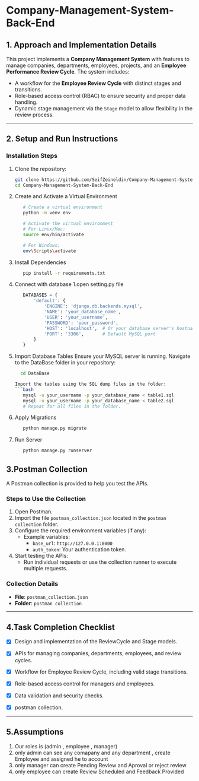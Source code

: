 # Company-Management-System-Back-End

## 1. Approach and Implementation Details

This project implements a **Company Management System** with features to manage companies, departments, employees, projects, and an **Employee Performance Review Cycle**. The system includes:
- A workflow for the **Employee Review Cycle** with distinct stages and transitions.
- Role-based access control (RBAC) to ensure security and proper data handling.
- Dynamic stage management via the `Stage` model to allow flexibility in the review process.

---

## 2. Setup and Run Instructions



### Installation Steps
1. Clone the repository:
   ```bash
   git clone https://github.com/SeifZeineldin/Company-Management-System-Back-End.git
   cd Company-Management-System-Back-End
2. Create and Activate a Virtual Environment
   ```bash
      # Create a virtual environment
      python -m venv env

      # Activate the virtual environment
      # For Linux/Mac:
      source env/bin/activate

      # For Windows:
      env\Scripts\activate
3. Install Dependencies
   ```bash
      pip install -r requirements.txt
4. Connect with database
   1.open setting.py file
   ```python
      DATABASES = {
          'default': {
              'ENGINE': 'django.db.backends.mysql',
              'NAME': 'your_database_name',
              'USER': 'your_username',
              'PASSWORD': 'your_password',
              'HOST': 'localhost',  # Or your database server's hostname
              'PORT': '3306',       # Default MySQL port
          }
      }


5. Import Database Tables
   Ensure your MySQL server is running.
   Navigate to the DataBase folder in your repository:

   ```bash
     cd DataBase

   Import the tables using the SQL dump files in the folder:
   ```bash
      mysql -u your_username -p your_database_name < table1.sql
      mysql -u your_username -p your_database_name < table2.sql
      # Repeat for all files in the folder.
6. Apply Migrations
   ```bash
      python manage.py migrate
7. Run Server
   ```bash
      python manage.py runserver

## 3.Postman Collection

A Postman collection is provided to help you test the APIs.

### Steps to Use the Collection
1. Open Postman.
2. Import the file `postman_collection.json` located in the `postman collection` folder.
3. Configure the required environment variables (if any):
   - Example variables:
     - `base_url`: `http://127.0.0.1:8000`
     - `auth_token`: Your authentication token.
4. Start testing the APIs:
   - Run individual requests or use the collection runner to execute multiple requests.

### Collection Details
- **File**: `postman_collection.json`
- **Folder**: `postman collection`


----
## 4.Task Completion Checklist

 - [x] Design and implementation of the ReviewCycle and Stage models.
 - [x] APIs for managing companies, departments, employees, and review cycles.
 - [x] Workflow for Employee Review Cycle, including valid stage transitions.
 - [x] Role-based access control for managers and employees.
 - [x] Data validation and security checks.
 - [x] postman collection.



----
## 5.Assumptions
1. Our roles is (admin , employee , manager)
2. only admin can see any comapany and any department , create Employee and assigned he to account 
3. only manager can create Pending Review and Aproval or reject review
4. only employee can create Review Scheduled and Feedback Provided










